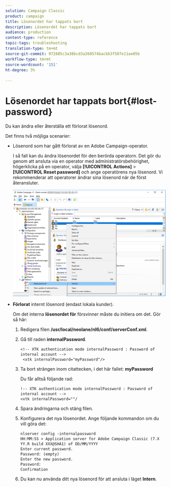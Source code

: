 ```yaml
---
solution: Campaign Classic
product: campaign
title: Lösenordet har tappats bort
description: Lösenordet har tappats bort
audience: production
content-type: reference
topic-tags: troubleshooting
translation-type: tm+mt
source-git-commit: 972885c3a38bcd3a260574bacbb3f507e11ae05b
workflow-type: tm+mt
source-wordcount: '151'
ht-degree: 3%

---
```



# Lösenordet har tappats bort{#lost-password}

Du kan ändra eller återställa ett förlorat lösenord.

Det finns två möjliga scenarier:

* Lösenord som har gått förlorat av en Adobe Campaign-operator.

   I så fall kan du ändra lösenordet för den berörda operatorn. Det gör du genom att ansluta via en operator med administratörsbehörighet, högerklicka på en operator, välja **[!UICONTROL Actions]** > **[!UICONTROL Reset password]** och ange operatörens nya lösenord. Vi rekommenderar att operatorer ändrar sina lösenord när de först återansluter.

   ![](assets/operator-passwd.png)

* **Förlorat** internt lösenord (endast lokala kunder).

   Om det interna **lösenordet för** försvinner måste du initiera om det. Gör så här:

   1. Redigera filen **/usr/local/neolane/nl6/conf/serverConf.xml**.
   1. Gå till raden **internalPassword**.

      ```
      <!-- XTK authentication mode internalPassword : Password of internal account -->
       <xtk internalPassword="myPassword"/>
      ```

   1. Ta bort strängen inom citattecken, i det här fallet: **myPassword**

      Du får alltså följande rad:

      ```
      !-- XTK authentication mode internalPassword : Password of internal account -->
      <xtk internalPassword=""/
      ```

   1. Spara ändringarna och stäng filen.
   1. Konfigurera det nya lösenordet. Ange följande kommandon om du vill göra det:

      ```
      nlserver config -internalpassword
      HH:MM:SS > Application server for Adobe Campaign Classic (7.X YY.R build XXX@SHA1) of DD/MM/YYYY
      Enter current password.
      Password: (empty)
      Enter the new password.
      Password: 
      Confirmation 
      ```

   1. Du kan nu använda ditt nya lösenord för att ansluta i läget **Intern**.

